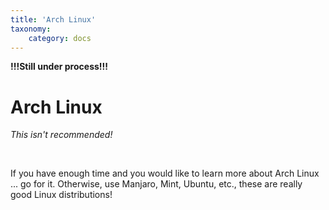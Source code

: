 ```yaml
---
title: 'Arch Linux'
taxonomy:
    category: docs
---
```

__!!!Still under process!!!__

# Arch Linux

_This isn't recommended!_

&nbsp;

If you have enough time and you would like to learn more about Arch Linux ... go for it. Otherwise, use Manjaro, Mint, Ubuntu, etc., these are really good Linux distributions!
